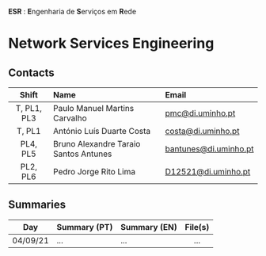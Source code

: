 **ESR** : **E**ngenharia de **S**erviços em **R**ede
# Network Services Engineering

## Contacts

| Shift | Name | Email |
|:-:| :------ | :-----------|
| T, PL1, PL3 |  Paulo Manuel Martins Carvalho | pmc@di.uminho.pt |
| T, PL1 |  António Luís Duarte Costa | costa@di.uminho.pt |
| PL4, PL5 | Bruno Alexandre Taraio Santos Antunes | bantunes@di.uminho.pt |
| PL2, PL6 |  Pedro Jorge Rito Lima | D12521@di.uminho.pt |


## Summaries

| Day | Summary (PT)| Summary (EN)| File(s)|
| :------:| :-----------| :-----------| :-----------:|
| 04/09/21 | ... | ... | ... |
